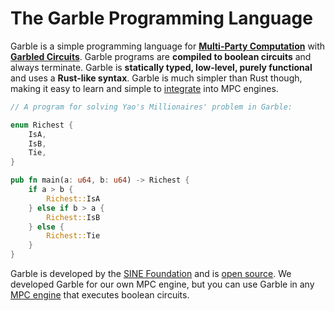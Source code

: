 # The Garble Programming Language

Garble is a simple programming language for [**Multi-Party Computation**](https://en.wikipedia.org/wiki/Secure_multi-party_computation) with [**Garbled Circuits**](https://en.wikipedia.org/wiki/Garbled_circuit). Garble programs are **compiled to boolean circuits** and always terminate. Garble is **statically typed, low-level, purely functional** and uses a **Rust-like syntax**. Garble is much simpler than Rust though, making it easy to learn and simple to [integrate](./integration.md) into MPC engines.

```rust
// A program for solving Yao's Millionaires' problem in Garble:

enum Richest {
    IsA,
    IsB,
    Tie,
}

pub fn main(a: u64, b: u64) -> Richest {
    if a > b {
        Richest::IsA
    } else if b > a {
        Richest::IsB
    } else {
        Richest::Tie
    }
}
```

Garble is developed by the [SINE Foundation](https://sine.foundation/) and is [open source](https://github.com/sine-fdn/garble-lang). We developed Garble for our own MPC engine, but you can use Garble in any [MPC engine](./integration.md) that executes boolean circuits.
